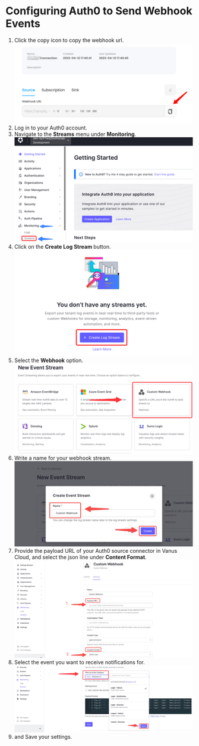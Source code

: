 # **Configuring Auth0 to Send Webhook Events**

1. Click the copy icon to copy the webhook url.
   ![getLink](images/getlink.png)
2. Log in to your Auth0 account.
3. Navigate to the **Streams** menu under **Monitoring**.
![img.png](images/img.png)
4. Click on the **Create Log Stream** button.
   ![img_1.png](images/img_1.png)
5. Select the **Webhook** option.
   ![img_2.png](images/img_2.png)
6. Write a name for your webhook stream.
![](images/image.jpg)
7. Provide the payload URL of your Auth0 source connector in Vanus Cloud, and select the json line under **Content Format**.
![](images/image1.jpg)
8. Select the event you want to receive notifications for.
![img.png](images/image2.png)
9. and Save your settings.